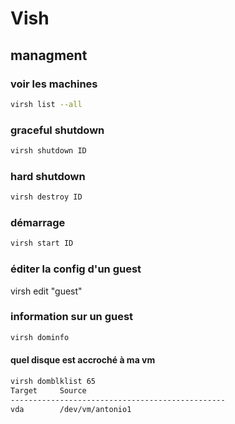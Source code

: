 # Vish

## managment 

### voir les machines

```bash
virsh list --all
```

### graceful shutdown 

```bash
virsh shutdown ID
```

### hard shutdown

```bash
virsh destroy ID
```

### démarrage 

```bash
virsh start ID
```

### éditer la config d'un guest

virsh edit "guest"

### information sur un guest

```bash
virsh dominfo
```


#### quel disque est accroché à ma vm

```bash
virsh domblklist 65
Target     Source
------------------------------------------------
vda        /dev/vm/antonio1
```
